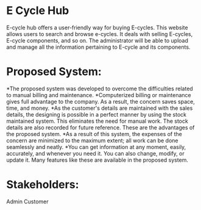 # E Cycle Hub
 
E-cycle hub offers a user-friendly way for buying E-cycles. This website allows users to search and browse e-cycles. It deals with selling E-cycles, E-cycle components, and so on. The administrator will be able to upload and manage all the information pertaining to E-cycle and its components.

# Proposed System: 
*The proposed system was developed to overcome the difficulties related to manual billing and maintenance.
*Computerized billing or maintenance gives full advantage to the company. As a result, the concern saves space, time, and money.
*As the customer's details are maintained with the sales details, the designing is possible in a perfect manner by using the stock maintained system. This eliminates the need for manual work. The stock details are also recorded for future reference. These are the advantages of the proposed system.
*As a result of this system, the expenses of the concern are minimized to the maximum extent; all work can be done seamlessly and neatly.
*You can get information at any moment, easily, accurately, and whenever you need it. You can also change, modify, or update it. Many features like these are available in the proposed system.

# Stakeholders: 
Admin
Customer
